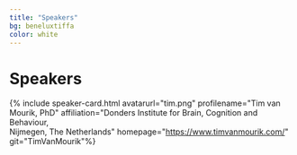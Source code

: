 ```yaml
---
title: "Speakers"
bg: beneluxtiffa
color: white
---
```


<a id="speakers"></a>

# Speakers

<a name="tim"></a>
{% include speaker-card.html avatarurl="tim.png" profilename="Tim van Mourik, PhD"  affiliation="Donders Institute for Brain, Cognition and Behaviour,<br> Nijmegen, The Netherlands" homepage="https://www.timvanmourik.com/" git="TimVanMourik"%}
